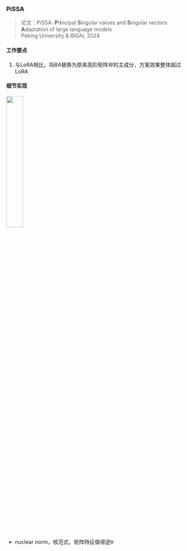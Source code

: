 ### PiSSA
> 论文：PiSSA: **P**r**i**ncipal **S**ingular values and **S**ingular vectors **A**daptation of large language models  
> Peking University & BIGAI, 2024

#### 工作要点
1. 与LoRA相比，将$BA$替换为原来高阶矩阵$W$的主成分，方案效果整体超过LoRA


#### 细节实现
<div class="one-image-container">
    <img src="\AI\Paper_Reading\Trick\LLM_Extend\LLM_SFT\image\pissa_diagram.jpg" style="width: 30%;">
</div>

- nuclear norm，核范式，矩阵特征值得迹tr